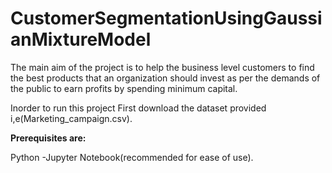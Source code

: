 # CustomerSegmentationUsingGaussianMixtureModel
The main aim of the project is to help the business level customers to find the best products that an organization should invest as per the demands of the public to earn profits by spending minimum capital. 


Inorder to run this project First download the dataset provided i,e(Marketing_campaign.csv).
 

**Prerequisites are:**

Python -Jupyter Notebook(recommended for ease of use).


